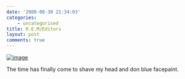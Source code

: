 ```yaml
---
date: '2008-08-30 21:34:03'
categories:
    - uncategorised
title: R.E.M/Editors
layout: post
comments: true
---
```

[![image](http://lh3.ggpht.com/nbrightside/SLlZ6uS3PDI/AAAAAAAAAug/AhldX3gsGv4/s144/Scan10017.JPG)](http://picasaweb.google.com/nbrightside/Blog/photo#5240318506816715826)

The time has finally come to shave my head and don blue facepaint.
